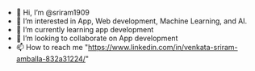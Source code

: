 - 👋 Hi, I’m @sriram1909
- 👀 I’m interested in App, Web development, Machine Learning, and AI.
- 🌱 I’m currently learning app development
- 💞️ I’m looking to collaborate on App development
- 📫 How to reach me "https://www.linkedin.com/in/venkata-sriram-amballa-832a31224/"

<!---
sriram1909/sriram1909 is a ✨ special ✨ repository because its `README.md` (this file) appears on your GitHub profile.
You can click the Preview link to take a look at your changes.
--->
